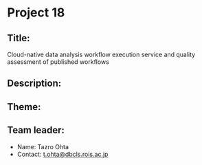 # Project 18

## Title:

Cloud-native data analysis workflow execution service and quality assessment of published workflows

## Description:

## Theme:

## Team leader:

 * Name: Tazro Ohta
 * Contact: t.ohta@dbcls.rois.ac.jp
 

